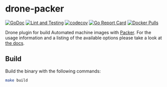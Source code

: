# drone-packer

[![GoDoc](https://godoc.org/github.com/appleboy/drone-packer?status.svg)](https://godoc.org/github.com/appleboy/drone-packer)
[![Lint and Testing](https://github.com/appleboy/drone-packer/actions/workflows/lint.yml/badge.svg?branch=master)](https://github.com/appleboy/drone-packer/actions/workflows/lint.yml)
[![codecov](https://codecov.io/gh/appleboy/drone-packer/branch/master/graph/badge.svg)](https://codecov.io/gh/appleboy/drone-packer)
[![Go Report Card](https://goreportcard.com/badge/github.com/appleboy/drone-packer)](https://goreportcard.com/report/github.com/appleboy/drone-packer)
[![Docker Pulls](https://img.shields.io/docker/pulls/appleboy/drone-packer.svg)](https://hub.docker.com/r/appleboy/drone-packer/)

Drone plugin for build Automated machine images with [Packer](https://www.packer.io/). For the usage information and a listing of the available options please take a look at [the docs](http://plugins.drone.io/appleboy/drone-packer/).

## Build

Build the binary with the following commands:

```sh
make build
```
